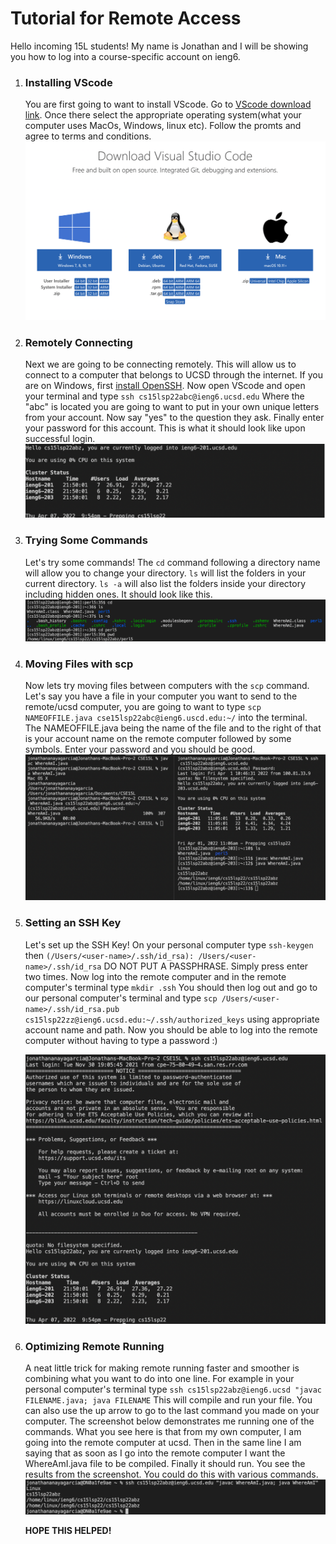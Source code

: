 # Tutorial for Remote Access

Hello incoming 15L students! My name is Jonathan and I will be showing you how to log into a course-specific account on ieng6.

1. ### Installing VScode
    You are first going to want to install VScode. Go to [VScode download link](https://code.visualstudio.com/download). Once there select the appropriate operating system(what your computer uses MacOs, Windows, linux etc). Follow the promts and agree to terms and conditions.
    ![vscodedownloadpromt](image5.png)

2. ### Remotely Connecting
    Next we are going to be connecting remotely. This will allow us to connect to a computer that belongs to UCSD through the internet. If you are on Windows, first [install OpenSSH](https://docs.microsoft.com/en-us/windows-server/administration/openssh/openssh_install_firstuse). Now open VScode and open your terminal and type `ssh cs15lsp22abc@ieng6.ucsd.edu` Where the "abc" is located you are going to want to put in your own unique letters from your account. Now say "yes" to the question they ask. Finally enter your password for this account. This is what it should look like upon successful login.
    ![vscodedownloadpromt](image0.png)

3. ### Trying Some Commands
    Let's try some commands! The `cd` command following a directory name will allow you to change your directory. `ls` will list the folders in your current directory. `ls -a` will also list the folders inside your directory including hidden ones. It should look like this.
    ![commands](image4.png)

4. ### Moving Files with scp
    Now lets try moving files between computers with the `scp` command. Let's say you have a file in your computer you want to send to the remote/ucsd computer, you are going to want to type `scp NAMEOFFILE.java cse15lsp22abc@ieng6.uscd.edu:~/` into the terminal. The NAMEOFFILE.java being the name of the file and to the right of that is your account name on the remote computer followed by some symbols. Enter your password and you should be good.
    ![scp](image1.png)

5. ### Setting an SSH Key
    Let's set up the SSH Key! On your personal computer type `ssh-keygen` then `(/Users/<user-name>/.ssh/id_rsa): /Users/<user-name>/.ssh/id_rsa` DO NOT PUT A PASSPHRASE. Simply press enter two times. Now log into the remote computer and in the remote computer's terminal type `mkdir .ssh` You should then log out and go to our personal computer's terminal and type `scp /Users/<user-name>/.ssh/id_rsa.pub cs15lsp22zz@ieng6.ucsd.edu:~/.ssh/authorized_keys` using appropriate account name and path. Now you should be able to log into the remote computer without having to type a password :)

    ![Image](image3.png)

6. ### Optimizing Remote Running
    A neat little trick for making remote running faster and smoother is combining what you want to do into one line. For example in your personal computer's terminal type `ssh cs15lsp22abz@ieng6.ucsd "javac FILENAME.java; java FILENAME` This will compile and run your file. You can also use the up arrow to go to the last command you made on your computer. The screenshot below demonstrates me running one of the commands. What you see here is that from my own computer, I am going into the remote computer at ucsd. Then in the same line I am saying that as soon as I go into the remote computer I want the WhereAmI.java file to be compiled. Finally it should run. You see the results from the screenshot. You could do this with various commands.
    ![shortcuts](imageimage.png)

    **HOPE THIS HELPED!**

